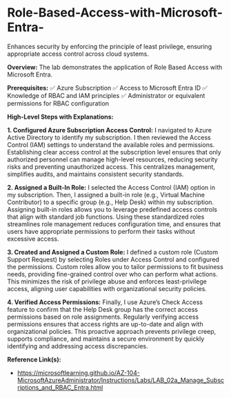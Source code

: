# Role-Based-Access-with-Microsoft-Entra-
Enhances security by enforcing the principle of least privilege, ensuring appropriate access control across cloud systems.

**Overview:** The lab demonstrates the application of Role Based Access with Microsoft Entra.

**Prerequisites:**
✅ Azure Subscription 
✅ Access to Microsoft Entra ID 
✅ Knowledge of RBAC and IAM principles
✅ Administrator or equivalent permissions for RBAC configuration

**High-Level Steps with Explanations:**

 **1. Configured Azure Subscription Access Control:** I navigated to Azure Active Directory to identify my subscription. I then reviewed the Access Control (IAM) settings to understand the available roles and permissions.
Establishing clear access control at the subscription level ensures that only authorized personnel can manage high-level resources, reducing security risks and preventing unauthorized access. This centralizes management, simplifies audits, and maintains consistent security standards.

 **2. Assigned a Built-In Role:** I selected the Access Control (IAM) option in my subscription. Then, I assigned a built-in role (e.g., Virtual Machine Contributor) to a specific group (e.g., Help Desk) within my subscription.
Assigning built-in roles allows you to leverage predefined access controls that align with standard job functions. Using these standardized roles streamlines role management reduces configuration time, and ensures that users have appropriate permissions to perform their tasks without excessive access.

 **3. Created and Assigned a Custom Role:** I defined a custom role (Custom Support Request) by selecting Roles under Access Control and configured the permissions.
Custom roles allow you to tailor permissions to fit business needs, providing fine-grained control over who can perform what actions. This minimizes the risk of privilege abuse and enforces least-privilege access, aligning user capabilities with organizational security policies.

 **4. Verified Access Permissions:** Finally, I use Azure’s Check Access feature to confirm that the Help Desk group has the correct access permissions based on role assignments.
Regularly verifying access permissions ensures that access rights are up-to-date and align with organizational policies. This proactive approach prevents privilege creep, supports compliance, and maintains a secure environment by quickly identifying and addressing access discrepancies.

**Reference Link(s):**
* https://microsoftlearning.github.io/AZ-104-MicrosoftAzureAdministrator/Instructions/Labs/LAB_02a_Manage_Subscriptions_and_RBAC_Entra.html
